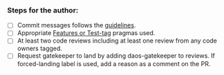 ### Steps for the author:

* [ ] Commit messages follows the [guidelines](https://daosio.atlassian.net/wiki/spaces/DC/pages/11133911069/Commit+Comments).
* [ ] Appropriate [Features or Test-tag](https://daosio.atlassian.net/wiki/spaces/DC/pages/10984259629/Test+Tags) pragmas used.
* [ ] At least two code reviews including at least one review from any code owners tagged.
* [ ] Request gatekeeper to land by adding daos-gatekeeper to reviews.  If forced-landing label is used, add a reason as a comment on the PR.

